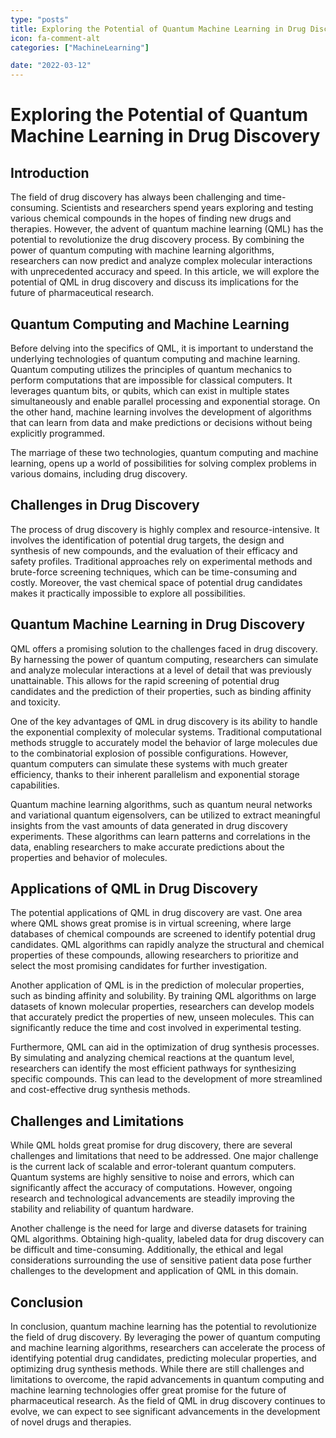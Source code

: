 ```yaml
---
type: "posts"
title: Exploring the Potential of Quantum Machine Learning in Drug Discovery
icon: fa-comment-alt
categories: ["MachineLearning"]

date: "2022-03-12"
---
```




# Exploring the Potential of Quantum Machine Learning in Drug Discovery

## Introduction

The field of drug discovery has always been challenging and time-consuming. Scientists and researchers spend years exploring and testing various chemical compounds in the hopes of finding new drugs and therapies. However, the advent of quantum machine learning (QML) has the potential to revolutionize the drug discovery process. By combining the power of quantum computing with machine learning algorithms, researchers can now predict and analyze complex molecular interactions with unprecedented accuracy and speed. In this article, we will explore the potential of QML in drug discovery and discuss its implications for the future of pharmaceutical research.

## Quantum Computing and Machine Learning

Before delving into the specifics of QML, it is important to understand the underlying technologies of quantum computing and machine learning. Quantum computing utilizes the principles of quantum mechanics to perform computations that are impossible for classical computers. It leverages quantum bits, or qubits, which can exist in multiple states simultaneously and enable parallel processing and exponential storage. On the other hand, machine learning involves the development of algorithms that can learn from data and make predictions or decisions without being explicitly programmed.

The marriage of these two technologies, quantum computing and machine learning, opens up a world of possibilities for solving complex problems in various domains, including drug discovery.

## Challenges in Drug Discovery

The process of drug discovery is highly complex and resource-intensive. It involves the identification of potential drug targets, the design and synthesis of new compounds, and the evaluation of their efficacy and safety profiles. Traditional approaches rely on experimental methods and brute-force screening techniques, which can be time-consuming and costly. Moreover, the vast chemical space of potential drug candidates makes it practically impossible to explore all possibilities.

## Quantum Machine Learning in Drug Discovery

QML offers a promising solution to the challenges faced in drug discovery. By harnessing the power of quantum computing, researchers can simulate and analyze molecular interactions at a level of detail that was previously unattainable. This allows for the rapid screening of potential drug candidates and the prediction of their properties, such as binding affinity and toxicity.

One of the key advantages of QML in drug discovery is its ability to handle the exponential complexity of molecular systems. Traditional computational methods struggle to accurately model the behavior of large molecules due to the combinatorial explosion of possible configurations. However, quantum computers can simulate these systems with much greater efficiency, thanks to their inherent parallelism and exponential storage capabilities.

Quantum machine learning algorithms, such as quantum neural networks and variational quantum eigensolvers, can be utilized to extract meaningful insights from the vast amounts of data generated in drug discovery experiments. These algorithms can learn patterns and correlations in the data, enabling researchers to make accurate predictions about the properties and behavior of molecules.

## Applications of QML in Drug Discovery

The potential applications of QML in drug discovery are vast. One area where QML shows great promise is in virtual screening, where large databases of chemical compounds are screened to identify potential drug candidates. QML algorithms can rapidly analyze the structural and chemical properties of these compounds, allowing researchers to prioritize and select the most promising candidates for further investigation.

Another application of QML is in the prediction of molecular properties, such as binding affinity and solubility. By training QML algorithms on large datasets of known molecular properties, researchers can develop models that accurately predict the properties of new, unseen molecules. This can significantly reduce the time and cost involved in experimental testing.

Furthermore, QML can aid in the optimization of drug synthesis processes. By simulating and analyzing chemical reactions at the quantum level, researchers can identify the most efficient pathways for synthesizing specific compounds. This can lead to the development of more streamlined and cost-effective drug synthesis methods.

## Challenges and Limitations

While QML holds great promise for drug discovery, there are several challenges and limitations that need to be addressed. One major challenge is the current lack of scalable and error-tolerant quantum computers. Quantum systems are highly sensitive to noise and errors, which can significantly affect the accuracy of computations. However, ongoing research and technological advancements are steadily improving the stability and reliability of quantum hardware.

Another challenge is the need for large and diverse datasets for training QML algorithms. Obtaining high-quality, labeled data for drug discovery can be difficult and time-consuming. Additionally, the ethical and legal considerations surrounding the use of sensitive patient data pose further challenges to the development and application of QML in this domain.

## Conclusion

In conclusion, quantum machine learning has the potential to revolutionize the field of drug discovery. By leveraging the power of quantum computing and machine learning algorithms, researchers can accelerate the process of identifying potential drug candidates, predicting molecular properties, and optimizing drug synthesis methods. While there are still challenges and limitations to overcome, the rapid advancements in quantum computing and machine learning technologies offer great promise for the future of pharmaceutical research. As the field of QML in drug discovery continues to evolve, we can expect to see significant advancements in the development of novel drugs and therapies.